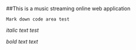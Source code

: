 ##This is a music streaming online web application

<code>Mark down code area test</code>

_italic text test_

*bold text text*
